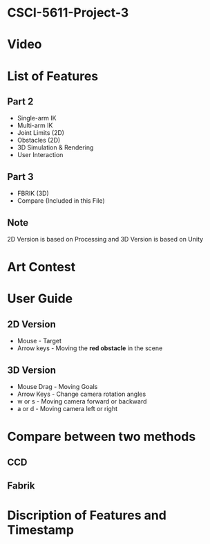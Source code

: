 # CSCI-5611-Project-3

# Video


# List of Features
## Part 2
* Single-arm IK
* Multi-arm IK
* Joint Limits (2D)
* Obstacles (2D)
* 3D Simulation & Rendering
* User Interaction
## Part 3
* FBRIK (3D)
* Compare (Included in this File)
## Note
2D Version is based on Processing and 3D Version is based on Unity

# Art Contest


# User Guide
## 2D Version
* Mouse - Target
* Arrow keys - Moving the **red obstacle** in the scene
## 3D Version
* Mouse Drag - Moving Goals
* Arrow Keys - Change camera rotation angles
* w or s - Moving camera forward or backward
* a or d - Moving camera left or right

# Compare between two methods
## CCD


## Fabrik


# Discription of Features and Timestamp

